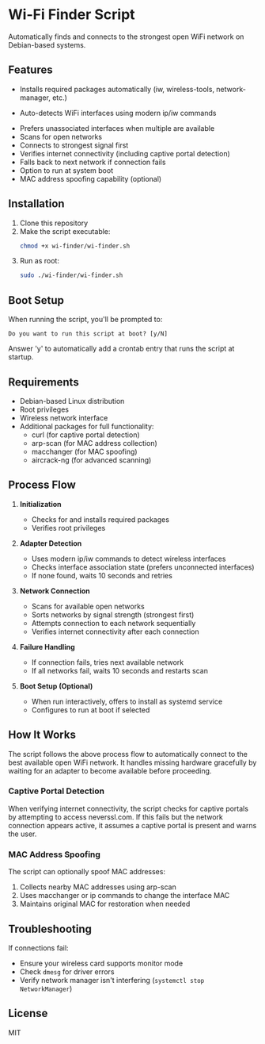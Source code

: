 # Wi-Fi Finder Script

Automatically finds and connects to the strongest open WiFi network on Debian-based systems.

## Features
- Installs required packages automatically (iw, wireless-tools, network-manager, etc.)
+ Auto-detects WiFi interfaces using modern ip/iw commands
- Prefers unassociated interfaces when multiple are available
- Scans for open networks
- Connects to strongest signal first
- Verifies internet connectivity (including captive portal detection)
- Falls back to next network if connection fails
- Option to run at system boot
- MAC address spoofing capability (optional)


## Installation
1. Clone this repository
2. Make the script executable:
   ```bash
   chmod +x wi-finder/wi-finder.sh
   ```
3. Run as root:
   ```bash
   sudo ./wi-finder/wi-finder.sh
   ```

## Boot Setup
When running the script, you'll be prompted to:
```
Do you want to run this script at boot? [y/N]
```
Answer 'y' to automatically add a crontab entry that runs the script at startup.

## Requirements
- Debian-based Linux distribution
- Root privileges
- Wireless network interface
- Additional packages for full functionality:
  - curl (for captive portal detection)
  - arp-scan (for MAC address collection)
  - macchanger (for MAC spoofing)
  - aircrack-ng (for advanced scanning)

## Process Flow

1. **Initialization**
   - Checks for and installs required packages
   - Verifies root privileges

2. **Adapter Detection**
   - Uses modern ip/iw commands to detect wireless interfaces
   - Checks interface association state (prefers unconnected interfaces)
   - If none found, waits 10 seconds and retries

3. **Network Connection**
   - Scans for available open networks
   - Sorts networks by signal strength (strongest first)
   - Attempts connection to each network sequentially
   - Verifies internet connectivity after each connection

4. **Failure Handling**
   - If connection fails, tries next available network
   - If all networks fail, waits 10 seconds and restarts scan

5. **Boot Setup (Optional)**
   - When run interactively, offers to install as systemd service
   - Configures to run at boot if selected

## How It Works
The script follows the above process flow to automatically connect to the best available open WiFi network. It handles missing hardware gracefully by waiting for an adapter to become available before proceeding.

### Captive Portal Detection
When verifying internet connectivity, the script checks for captive portals by attempting to access neverssl.com. If this fails but the network connection appears active, it assumes a captive portal is present and warns the user.

### MAC Address Spoofing
The script can optionally spoof MAC addresses:
1. Collects nearby MAC addresses using arp-scan
2. Uses macchanger or ip commands to change the interface MAC
3. Maintains original MAC for restoration when needed

## Troubleshooting
If connections fail:
- Ensure your wireless card supports monitor mode
- Check `dmesg` for driver errors
- Verify network manager isn't interfering (`systemctl stop NetworkManager`)

## License
MIT